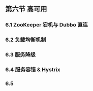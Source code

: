 ## 第六节 高可用

### 6.1 ZooKeeper 宕机与 Dubbo 直连


### 6.2 负载均衡机制



### 6.3 服务降级




### 6.4 服务容错 & Hystrix



### 6.5 